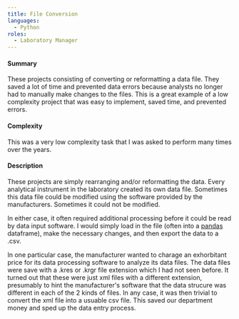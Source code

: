 ```yaml
---
title: File Conversion
languages:
  - Python
roles:
  - Laboratory Manager
---
```


#### Summary
These projects consisting of converting or reformatting a data file. 
They saved a lot of time and prevented data errors because analysts no 
longer had to manually make changes to the files. This is a great 
example of a low complexity project that was easy to implement, 
saved time, and prevented errors.

#### Complexity
This was a very low complexity task that I 
was asked to perform many times over the years.

#### Description
These projects are simply rearranging and/or reformatting the data.
Every analytical instrument in the laboratory created its own data file.
Sometimes this data file could be modified using the software provided by
the manufacturers. Sometimes it could not be modified.

In either case, it often required additional processing before it could be read
by data input software. I would simply load in the file (often into a 
[pandas](https://pandas.pydata.org/) dataframe), make the necessary changes, 
and then export the data to a .csv.

In one particular case, the manufacturer wanted to charage an exhorbitant price for 
its data processing software to analyze its data files.
The data files were save with a .kres or .krgr file extension which I had not seen before. 
It turned out that these were just xml files with a different extension, presumably to 
hint the manufacturer's software that the data strucure was different in each of the 2 
kinds of files. In any case, it was then trivial to convert the xml file into a usuable 
csv file. This saved our department money and sped up the data entry process.
